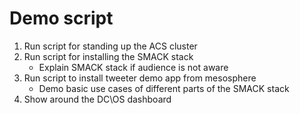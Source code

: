 # Demo script

1. Run script for standing up the ACS cluster
2. Run script for installing the SMACK stack
    - Explain SMACK stack if audience is not aware
3. Run script to install tweeter demo app from mesosphere
    - Demo basic use cases of different parts of the SMACK stack
4. Show around the DC\OS dashboard